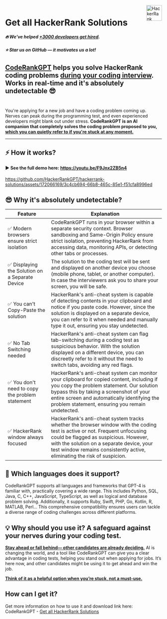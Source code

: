 <a href="https://coderank.solutions/?s=github-repo">
    <img src="https://app.coderank.solutions/img/logo-white.png" alt="HackerRank Solutions logo" title="HackerRank Solutions" align="right" height="50" />
</a>


# Get all HackerRank Solutions

##### :fire: We've helped <ins>**+3000 developers get hired**</ins>.
##### :star: Star us on GitHub — it motivates us a lot!

**[CodeRankGPT](https://coderank.solutions?s=github-repo) helps you solve HackerRank coding problems <ins>during your coding interview</ins>. 
Works in real-time and it's absolutely undetectable** 😎
<br />
<br />
---
You're applying for a new job and have a coding problem coming up. Nerves can peak during the programming test, and even experienced developers might blank out under stress. **CodeRankGPT is an AI companion that completely solves the coding problem proposed to you, <ins>which you can quietly refer to if you're stuck at any moment.</ins>**
***
## ⚡️ How it works?

#### ▶️ See the full demo here: https://youtu.be/F9Jnx2ZB5n4

https://github.com/HackerRankGPT/hackerrank-solutions/assets/172066169/3c4cb694-66b8-465c-85e1-f51cfa8996ed








## 😎 Why it's absolutely undetectable?

|Feature   | Explanation  |
|---|---|
|✅ Modern browsers ensure strict isolation   |CodeRankGPT runs in your browser within a separate security context. Browser sandboxing and Same-Origin Policy ensure strict isolation, preventing HackerRank from accessing data, monitoring APIs, or detecting other tabs or processes.   |
|✅ Displaying the Solution on a Separate Device   |The solution to the coding test will be sent and displayed on another device you choose (mobile phone, tablet, or another computer). In case the interviewers ask you to share your screen, you will be safe.   |
|✅ You can't Copy-Paste the solution   | HackerRank's anti-cheat system is capable of detecting contents in your clipboard and notice if you paste code. However, since the solution is displayed on a separate device, you can refer to it when needed and manually type it out, ensuring you stay undetected.  |
|✅ No Tab Switching needed   | HackerRank's anti-cheat system can flag tab-switching during a coding test as suspicious behavior. With the solution displayed on a different device, you can discreetly refer to it without the need to switch tabs, avoiding any red flags.  |
|✅ You don't need to copy the problem statement   | HackerRank's anti-cheat system can monitor your clipboard for copied content, including if you copy the problem statement. Our solution bypass this by taking a screenshot of your entire screen and automatically identifying the problem statement, ensuring you remain undetected.  |
|✅ HackerRank window always focused   | HackerRank's anti-cheat system tracks whether the browser window with the coding test is active or not. Frequent unfocusing could be flagged as suspicious. However, with the solution on a separate device, your test window remains consistently active, eliminating the risk of suspicion.  |





## 🐍 Which languages does it support?
CodeRankGPT supports all languages and frameworks that GPT-4 is familiar with, practically covering a wide range. This includes Python, SQL, Java, C, C++, JavaScript, TypeScript, as well as logical and database problem solving. Additionally, it supports Ruby, Swift, PHP, Go, Kotlin, R, MATLAB, Perl... This comprehensive compatibility ensures users can tackle a diverse range of coding challenges across different platforms.
<br />

## 💡 Why should you use it? A safeguard against your nerves during your coding test.

**<ins>Stay ahead or fall behind— other candidates are already deciding.</ins>**
AI is changing the world, and a tool like CodeRankGPT can give you a clear advantage in coding tests, helping you stand out when applying for jobs. It’s here now, and other candidates might be using it to get ahead and win the job.

**<ins>Think of it as a helpful option when you’re stuck, not a must-use.</ins>**

## How can I get it?
Get more information on how to use it and download link here: CodeRankGPT - [Get all HackerRank Solutions](https://coderank.solutions?s=github-repo)
